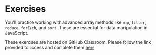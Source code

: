 # Exercises

You'll practice working with advanced array methods like `map`, `filter`, `reduce`, `forEach`, and `sort`.  These are essential for data manipulation in JavaScript.

These exercises are hosted on GitHub Classroom. Please follow the link provided to access and complete them [here](https://github.com/kiboschool/frontend-week-3-array-exercises)